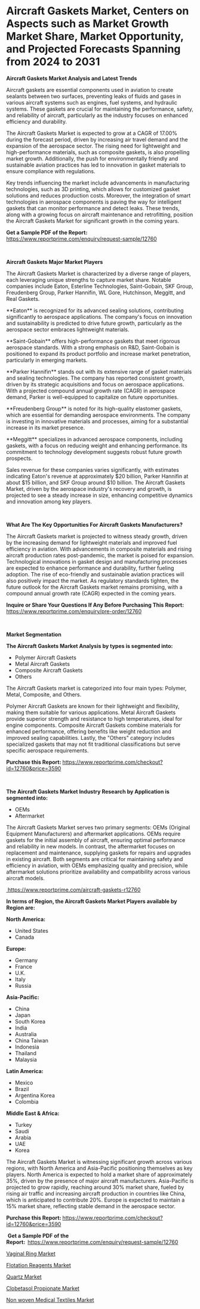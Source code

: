 <p><h1>Aircraft Gaskets Market, Centers on Aspects such as Market Growth Market Share, Market Opportunity, and Projected Forecasts Spanning from 2024 to 2031</h1></p><p><strong>Aircraft Gaskets Market Analysis and Latest Trends</strong></p>
<p><p>Aircraft gaskets are essential components used in aviation to create sealants between two surfaces, preventing leaks of fluids and gases in various aircraft systems such as engines, fuel systems, and hydraulic systems. These gaskets are crucial for maintaining the performance, safety, and reliability of aircraft, particularly as the industry focuses on enhanced efficiency and durability.</p><p>The Aircraft Gaskets Market is expected to grow at a CAGR of 17.00% during the forecast period, driven by increasing air travel demand and the expansion of the aerospace sector. The rising need for lightweight and high-performance materials, such as composite gaskets, is also propelling market growth. Additionally, the push for environmentally friendly and sustainable aviation practices has led to innovation in gasket materials to ensure compliance with regulations.</p><p>Key trends influencing the market include advancements in manufacturing technologies, such as 3D printing, which allows for customized gasket solutions and reduces production costs. Moreover, the integration of smart technologies in aerospace components is paving the way for intelligent gaskets that can monitor performance and detect leaks. These trends, along with a growing focus on aircraft maintenance and retrofitting, position the Aircraft Gaskets Market for significant growth in the coming years.</p></p>
<p><strong>Get a Sample PDF of the Report:&nbsp;</strong> <a href="https://www.reportprime.com/enquiry/request-sample/12760">https://www.reportprime.com/enquiry/request-sample/12760</a></p>
<p>&nbsp;</p>
<p><strong>Aircraft Gaskets Major Market Players</strong></p>
<p><p>The Aircraft Gaskets Market is characterized by a diverse range of players, each leveraging unique strengths to capture market share. Notable companies include Eaton, Esterline Technologies, Saint-Gobain, SKF Group, Freudenberg Group, Parker Hannifin, WL Gore, Hutchinson, Meggitt, and Real Gaskets.</p><p>**Eaton** is recognized for its advanced sealing solutions, contributing significantly to aerospace applications. The company's focus on innovation and sustainability is predicted to drive future growth, particularly as the aerospace sector embraces lightweight materials.</p><p>**Saint-Gobain** offers high-performance gaskets that meet rigorous aerospace standards. With a strong emphasis on R&D, Saint-Gobain is positioned to expand its product portfolio and increase market penetration, particularly in emerging markets.</p><p>**Parker Hannifin** stands out with its extensive range of gasket materials and sealing technologies. The company has reported consistent growth, driven by its strategic acquisitions and focus on aerospace applications. With a projected compound annual growth rate (CAGR) in aerospace demand, Parker is well-equipped to capitalize on future opportunities.</p><p>**Freudenberg Group** is noted for its high-quality elastomer gaskets, which are essential for demanding aerospace environments. The company is investing in innovative materials and processes, aiming for a substantial increase in its market presence.</p><p>**Meggitt** specializes in advanced aerospace components, including gaskets, with a focus on reducing weight and enhancing performance. Its commitment to technology development suggests robust future growth prospects.</p><p>Sales revenue for these companies varies significantly, with estimates indicating Eaton's revenue at approximately $20 billion, Parker Hannifin at about $15 billion, and SKF Group around $10 billion. The Aircraft Gaskets Market, driven by the aerospace industry's recovery and growth, is projected to see a steady increase in size, enhancing competitive dynamics and innovation among key players.</p></p>
<p>&nbsp;</p>
<p><strong>What Are The Key Opportunities For Aircraft Gaskets Manufacturers?</strong></p>
<p><p>The Aircraft Gaskets market is projected to witness steady growth, driven by the increasing demand for lightweight materials and improved fuel efficiency in aviation. With advancements in composite materials and rising aircraft production rates post-pandemic, the market is poised for expansion. Technological innovations in gasket design and manufacturing processes are expected to enhance performance and durability, further fueling adoption. The rise of eco-friendly and sustainable aviation practices will also positively impact the market. As regulatory standards tighten, the future outlook for the Aircraft Gaskets market remains promising, with a compound annual growth rate (CAGR) expected in the coming years.</p></p>
<p><strong>Inquire or Share Your Questions If Any Before Purchasing This Report:</strong> <a href="https://www.reportprime.com/enquiry/pre-order/12760">https://www.reportprime.com/enquiry/pre-order/12760</a></p>
<p>&nbsp;</p>
<p><strong>Market Segmentation</strong></p>
<p><strong>The Aircraft Gaskets Market Analysis by types is segmented into:</strong></p>
<p><ul><li>Polymer Aircraft Gaskets</li><li>Metal Aircraft Gaskets</li><li>Composite Aircraft Gaskets</li><li>Others</li></ul></p>
<p><p>The Aircraft Gaskets market is categorized into four main types: Polymer, Metal, Composite, and Others. </p><p>Polymer Aircraft Gaskets are known for their lightweight and flexibility, making them suitable for various applications. Metal Aircraft Gaskets provide superior strength and resistance to high temperatures, ideal for engine components. Composite Aircraft Gaskets combine materials for enhanced performance, offering benefits like weight reduction and improved sealing capabilities. Lastly, the "Others" category includes specialized gaskets that may not fit traditional classifications but serve specific aerospace requirements.</p></p>
<p><strong>Purchase this Report:&nbsp;</strong><a href="https://www.reportprime.com/checkout?id=12760&price=3590">https://www.reportprime.com/checkout?id=12760&price=3590</a></p>
<p>&nbsp;</p>
<p><strong>The Aircraft Gaskets Market Industry Research by Application is segmented into:</strong></p>
<p><ul><li>OEMs</li><li>Aftermarket</li></ul></p>
<p><p>The Aircraft Gaskets Market serves two primary segments: OEMs (Original Equipment Manufacturers) and aftermarket applications. OEMs require gaskets for the initial assembly of aircraft, ensuring optimal performance and reliability in new models. In contrast, the aftermarket focuses on replacement and maintenance, supplying gaskets for repairs and upgrades in existing aircraft. Both segments are critical for maintaining safety and efficiency in aviation, with OEMs emphasizing quality and precision, while aftermarket solutions prioritize availability and compatibility across various aircraft models.</p></p>
<p><a href="https://www.reportprime.com/aircraft-gaskets-r12760">&nbsp;https://www.reportprime.com/aircraft-gaskets-r12760</a></p>
<p><strong>In terms of Region, the Aircraft Gaskets Market Players available by Region are:</strong></p>
<p>
    <p> <strong> North America: </strong>
        <ul>
            <li>United States</li>
            <li>Canada</li>
        </ul>
        </p> 
    <p> <strong> Europe: </strong>
        <ul>
            <li>Germany</li>
            <li>France</li>
            <li>U.K.</li>
            <li>Italy</li>
            <li>Russia</li>
        </ul>
        </p> 
    <p> <strong> Asia-Pacific: </strong>
        <ul>
            <li>China</li>
            <li>Japan</li>
            <li>South Korea</li>
            <li>India</li>
            <li>Australia</li>
            <li>China Taiwan</li>
            <li>Indonesia</li>
            <li>Thailand</li>
            <li>Malaysia</li>
        </ul>
        </p> 
    <p> <strong> Latin America: </strong>
        <ul>
            <li>Mexico</li>
            <li>Brazil</li>
            <li>Argentina Korea</li>
            <li>Colombia</li>
        </ul>
        </p> 
    <p> <strong> Middle East & Africa: </strong>
        <ul>
            <li>Turkey</li>
            <li>Saudi</li>
            <li>Arabia</li>
            <li>UAE</li>
            <li>Korea</li>
        </ul>
    </p>
    </p>
<p><p>The Aircraft Gaskets Market is witnessing significant growth across various regions, with North America and Asia-Pacific positioning themselves as key players. North America is expected to hold a market share of approximately 35%, driven by the presence of major aircraft manufacturers. Asia-Pacific is projected to grow rapidly, reaching around 30% market share, fueled by rising air traffic and increasing aircraft production in countries like China, which is anticipated to contribute 20%. Europe is expected to maintain a 15% market share, reflecting stable demand in the aerospace sector.</p></p>
<p><strong>Purchase this Report: </strong><a href="https://www.reportprime.com/checkout?id=12760&price=3590">https://www.reportprime.com/checkout?id=12760&price=3590</a></p>
<p>&nbsp;<strong>Get a Sample PDF of the Report:&nbsp;&nbsp;</strong><a href="https://www.reportprime.com/enquiry/request-sample/12760">https://www.reportprime.com/enquiry/request-sample/12760</a></p>
<p><strong></strong></p>
<p><p><a href="https://issuu.com/reportprime-2/docs/vaginal-ring-market-size-2030.pptx_27c3deb15adb8c">Vaginal Ring Market</a></p><p><a href="https://www.linkedin.com/pulse/global-perspectives-flotation-reagents-market-trends-challenges-6ckfc?trackingId=KV6dFIVBRSSexhCtiDUg%2Fw%3D%3D">Flotation Reagents Market</a></p><p><a href="https://www.linkedin.com/pulse/market-forecasting-change-global-quartz-dynamics-future-trends-yuy3c?trackingId=%2FXMqxbF%2FT2C8vsJ61UkDKA%3D%3D">Quartz Market</a></p><p><a href="https://issuu.com/reportprime-2/docs/clobetasol-propionate-market-size-2_9b836444ee9416">Clobetasol Propionate Market</a></p><p><a href="https://medium.com/@joanne.harris67856/an-in-depth-analysis-of-the-global-non-woven-medical-textiles-market-scope-and-its-rapid-growing-5-5-01b664e596dd">Non woven Medical Textiles Market</a></p></p>